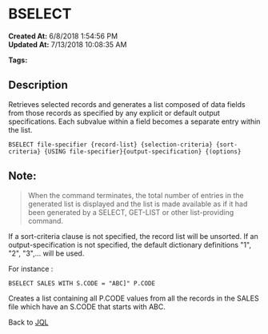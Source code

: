 # BSELECT 

**Created At:** 6/8/2018 1:54:56 PM  
**Updated At:** 7/13/2018 10:08:35 AM  

**Tags:**
<badge text='jql' vertical='middle' />

## Description

Retrieves selected records and generates a list composed of data fields from those records as specified by any explicit or default output specifications. Each subvalue within a field becomes a separate entry within the list.

```
BSELECT file-specifier {record-list} {selection-criteria} {sort-criteria} {USING file-specifier}{output-specification} {(options}
```



## Note: 


> When the command terminates, the total number of entries in the generated list is displayed and the list is made available as if it had been generated by a SELECT, GET-LIST or other list-providing command.


If a sort-criteria clause is not specified, the record list will be unsorted. If an output-specification is not specified, the default dictionary definitions "1", "2", "3",... will be used.

For instance :

```
BSELECT SALES WITH S.CODE = "ABC]" P.CODE
```

Creates a list containing all P.CODE values from all the records in the SALES file which have an S.CODE that starts with ABC.

Back to [JQL](jbase-query-language-jql-)
